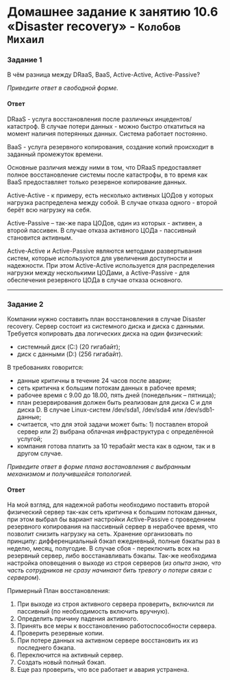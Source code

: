 # Домашнее задание к занятию 10.6 «Disaster recovery» - `Колобов Михаил`

### Задание 1

В чём разница между DRaaS, BaaS, Active-Active, Active-Passive?

*Приведите ответ в свободной форме.*

#### Ответ
DRaaS - услуга восстановления после различных инцедентов/катастроф. В случае потери данных - можно быстро откатиться на момент наличия потерянных данных. Система работает постоянно.

BaaS - услуга резервного копирования, создание копий происходит в заданный промежуток времени.

Основные различия между ними в том, что DRaaS предоставляет полное восстановление системы после катастрофы, в то время как BaaS предоставляет только резервное копирование данных.

Active-Active - к примеру, есть несколько активных ЦОДов у которых нагрузка распределена между собой. В случае отказа одного - второй берёт всю нагрузку на себя.

Active-Passive – так-же пара ЦОДов, один из которых - активен, а второй пассивен. В случае отказа активного ЦОДа - пассивный становится активным.

Active-Active и Active-Passive являются методами развертывания систем, которые используются для увеличения доступности и надежности. При этом Active-Active используется для распределения нагрузки между несколькими ЦОДами, а Active-Passive - для обеспечения резервного ЦОДа в случае отказа основного.

---

### Задание 2

Компании нужно составить план восстановления в случае Disaster recovery. Сервер состоит из системного диска и диска с данными. 
Требуется копировать два логических диска на один физический: 
- системный диск (C:) (20 гигабайт);
- диск с данными (D:) (256 гигабайт). 

В требованиях говорится: 
- данные критичны в течение 24 часов после аварии;
- сеть критична к большим потокам данных в рабочее время;
- рабочее время с 9.00 до 18.00, пять дней (понедельник – пятница);
- план резервирования должен быть реализован для диска C и для диска D. В случае Linux-систем /dev/sda1, /dev/sda4 или /dev/sdb1-данные;
- считается, что для этой задачи может быть: 1) поставлен второй сервер или 2) выбрана облачная инфраструктура с определённой услугой;
- компания готова платить за 10 терабайт места как в одном, так и в другом случае.
 
*Приведите ответ в форме плана востановления с выбранным механизмом и получившейся топологией.*

#### Ответ
На мой взгляд, для надежной работы необходимо поставить второй физический сервер так-как сеть критична к большим потокам данных, при этом выбрал бы вариант настройки Active-Passive с проведением резервного копирования на пассивный сервер в нерабочее время, что позволит снизить нагрузку на сеть. Хранение организовать по принципу: дифференциальный бэкап ежедневный, полные бэкапы раз в неделю, месяц, полугодие. В случае сбоя - переключить всех на резервный сервер, либо восстанавливать бэкапы. Так-же необходима настройка оповещения о выходе из строя серверов (*из опыта знаю, что часть сотрудников не сразу начинают бить тревогу о потери связи с сервером*).

Примерный План восстановления:
1. При выходе из строя активного сервера проверить, включился ли пассивный (по необходимость включить вручную).
2. Определить причину падения активного.
3. Принять все меры к восстановлению работоспособности сервера.
4. Проверить резервные копии.
5. При потере данных на активном сервере восстановить их из последнего бэкапа.
6. Переключится на активный сервер.
7. Создать новый полный бэкап.
8. Еще раз проверить, что все работает и авария устранена.
